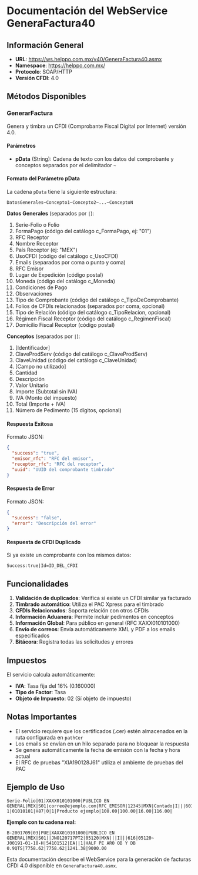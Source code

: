 # Documentación del WebService GeneraFactura40

## Información General

- **URL**: https://ws.helppo.com.mx/v40/GeneraFactura40.asmx
- **Namespace**: https://helppo.com.mx/
- **Protocolo**: SOAP/HTTP
- **Versión CFDI**: 4.0

## Métodos Disponibles

### GenerarFactura

Genera y timbra un CFDI (Comprobante Fiscal Digital por Internet) versión 4.0.

#### Parámetros

- **pData** (String): Cadena de texto con los datos del comprobante y conceptos separados por el delimitador `~`

#### Formato del Parámetro pData

La cadena `pData` tiene la siguiente estructura:

```
DatosGenerales~Concepto1~Concepto2~...~ConceptoN
```

**Datos Generales** (separados por `|`):
1. Serie-Folio o Folio
2. FormaPago (código del catálogo c_FormaPago, ej: "01")
3. RFC Receptor
4. Nombre Receptor
5. País Receptor (ej: "MEX")
6. UsoCFDI (código del catálogo c_UsoCFDI)
7. Emails (separados por coma o punto y coma)
8. RFC Emisor
9. Lugar de Expedición (código postal)
10. Moneda (código del catálogo c_Moneda)
11. Condiciones de Pago
12. Observaciones
13. Tipo de Comprobante (código del catálogo c_TipoDeComprobante)
14. Folios de CFDIs relacionados (separados por coma, opcional)
15. Tipo de Relación (código del catálogo c_TipoRelacion, opcional)
16. Régimen Fiscal Receptor (código del catálogo c_RegimenFiscal)
17. Domicilio Fiscal Receptor (código postal)

**Conceptos** (separados por `|`):
1. [Identificador]
2. ClaveProdServ (código del catálogo c_ClaveProdServ)
3. ClaveUnidad (código del catálogo c_ClaveUnidad)
4. [Campo no utilizado]
5. Cantidad
6. Descripción
7. Valor Unitario
8. Importe (Subtotal sin IVA)
9. IVA (Monto del impuesto)
10. Total (Importe + IVA)
11. Número de Pedimento (15 dígitos, opcional)

#### Respuesta Exitosa

Formato JSON:
```json
{
  "success": "true",
  "emisor_rfc": "RFC del emisor",
  "receptor_rfc": "RFC del receptor",
  "uuid": "UUID del comprobante timbrado"
}
```

#### Respuesta de Error

Formato JSON:
```json
{
  "success": "false",
  "error": "Descripción del error"
}
```

#### Respuesta de CFDI Duplicado

Si ya existe un comprobante con los mismos datos:
```
Success:true|Id=ID_DEL_CFDI
```

## Funcionalidades

1. **Validación de duplicados**: Verifica si existe un CFDI similar ya facturado
2. **Timbrado automático**: Utiliza el PAC Xpress para el timbrado
3. **CFDIs Relacionados**: Soporta relación con otros CFDIs
4. **Información Aduanera**: Permite incluir pedimentos en conceptos
5. **Información Global**: Para público en general (RFC XAXX010101000)
6. **Envío de correos**: Envía automáticamente XML y PDF a los emails especificados
7. **Bitácora**: Registra todas las solicitudes y errores

## Impuestos

El servicio calcula automáticamente:
- **IVA**: Tasa fija del 16% (0.160000)
- **Tipo de Factor**: Tasa
- **Objeto de Impuesto**: 02 (Sí objeto de impuesto)

## Notas Importantes

- El servicio requiere que los certificados (.cer) estén almacenados en la ruta configurada en `pathCer`
- Los emails se envían en un hilo separado para no bloquear la respuesta
- Se genera automáticamente la fecha de emisión con la fecha y hora actual
- El RFC de pruebas "XIA190128J61" utiliza el ambiente de pruebas del PAC

## Ejemplo de Uso

```
Serie-Folio|01|XAXX010101000|PUBLICO EN GENERAL|MEX|S01|correo@ejemplo.com|RFC_EMISOR|12345|MXN|Contado|I|||601|12345~
1|01010101|H87|0|1|Producto ejemplo|100.00|100.00|16.00|116.00|
```

**Ejemplo con tu cadena real:**
```
B-2001709|03|PUE|XAXX010101000|PUBLICO EN GENERAL|MEX|S01||JNO120717PT2|05120|MXN|||I|||616|05120~
J00191-01-18-H|54101512|EA||1|HALF PE ARO OB Y DB 0.9QTS|7758.62|7758.62|1241.38|9000.00
```

Esta documentación describe el WebService para la generación de facturas CFDI 4.0 disponible en `GeneraFactura40.asmx`.
